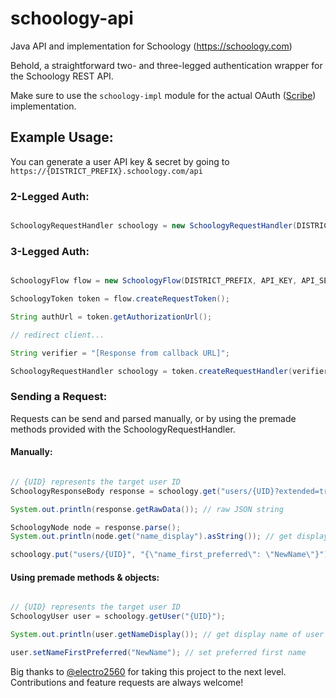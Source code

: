 # schoology-api
Java API and implementation for Schoology (https://schoology.com)

Behold, a straightforward two- and three-legged authentication wrapper for the Schoology REST API. 

Make sure to use the `schoology-impl` module for the actual OAuth ([Scribe](https://github.com/scribejava/scribejava)) implementation. 
 
## Example Usage:

You can generate a user API key & secret by going to `https://{DISTRICT_PREFIX}.schoology.com/api`

### 2-Legged Auth:

```java

SchoologyRequestHandler schoology = new SchoologyRequestHandler(DISTRICT_PREFIX, API_KEY, API_SECRET);

```

### 3-Legged Auth:

```java

SchoologyFlow flow = new SchoologyFlow(DISTRICT_PREFIX, API_KEY, API_SECRET, CALLBACK_URL);

SchoologyToken token = flow.createRequestToken();

String authUrl = token.getAuthorizationUrl();

// redirect client...

String verifier = "[Response from callback URL]";

SchoologyRequestHandler schoology = token.createRequestHandler(verifier);

```

### Sending a Request:

Requests can be send and parsed manually, or by using the premade methods provided with the SchoologyRequestHandler.

#### Manually:
```java

// {UID} represents the target user ID
SchoologyResponseBody response = schoology.get("users/{UID}?extended=true").requireSuccess().getBody();

System.out.println(response.getRawData()); // raw JSON string

SchoologyNode node = response.parse();
System.out.println(node.get("name_display").asString()); // get display name of user

schoology.put("users/{UID}", "{\"name_first_preferred\": \"NewName\"}"); // set preferred first name

```

#### Using premade methods & objects:
```java

// {UID} represents the target user ID
SchoologyUser user = schoology.getUser("{UID}");

System.out.println(user.getNameDisplay()); // get display name of user

user.setNameFirstPreferred("NewName"); // set preferred first name

```

Big thanks to [@electro2560](https://github.com/electro2560) for taking this project to the next level. Contributions and feature requests are always welcome! 
